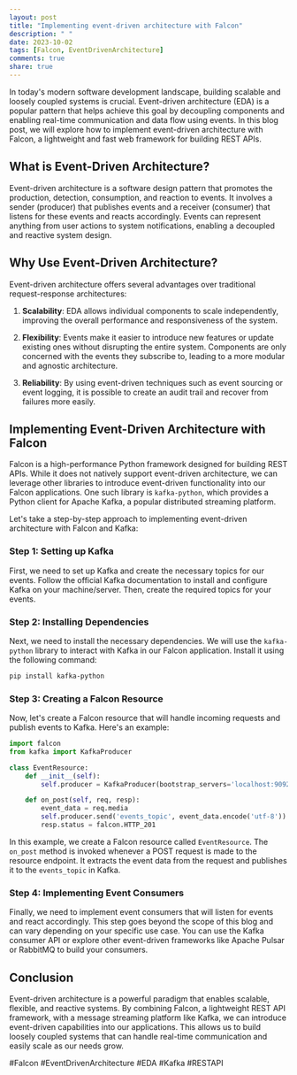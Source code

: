 ```yaml
---
layout: post
title: "Implementing event-driven architecture with Falcon"
description: " "
date: 2023-10-02
tags: [Falcon, EventDrivenArchitecture]
comments: true
share: true
---
```


In today's modern software development landscape, building scalable and loosely coupled systems is crucial. Event-driven architecture (EDA) is a popular pattern that helps achieve this goal by decoupling components and enabling real-time communication and data flow using events. In this blog post, we will explore how to implement event-driven architecture with Falcon, a lightweight and fast web framework for building REST APIs.

## What is Event-Driven Architecture?

Event-driven architecture is a software design pattern that promotes the production, detection, consumption, and reaction to events. It involves a sender (producer) that publishes events and a receiver (consumer) that listens for these events and reacts accordingly. Events can represent anything from user actions to system notifications, enabling a decoupled and reactive system design.

## Why Use Event-Driven Architecture?

Event-driven architecture offers several advantages over traditional request-response architectures:

1. **Scalability**: EDA allows individual components to scale independently, improving the overall performance and responsiveness of the system.

2. **Flexibility**: Events make it easier to introduce new features or update existing ones without disrupting the entire system. Components are only concerned with the events they subscribe to, leading to a more modular and agnostic architecture.

3. **Reliability**: By using event-driven techniques such as event sourcing or event logging, it is possible to create an audit trail and recover from failures more easily.

## Implementing Event-Driven Architecture with Falcon

Falcon is a high-performance Python framework designed for building REST APIs. While it does not natively support event-driven architecture, we can leverage other libraries to introduce event-driven functionality into our Falcon applications. One such library is `kafka-python`, which provides a Python client for Apache Kafka, a popular distributed streaming platform.

Let's take a step-by-step approach to implementing event-driven architecture with Falcon and Kafka:

### Step 1: Setting up Kafka

First, we need to set up Kafka and create the necessary topics for our events. Follow the official Kafka documentation to install and configure Kafka on your machine/server. Then, create the required topics for your events.

### Step 2: Installing Dependencies

Next, we need to install the necessary dependencies. We will use the `kafka-python` library to interact with Kafka in our Falcon application. Install it using the following command:

```bash
pip install kafka-python
```

### Step 3: Creating a Falcon Resource

Now, let's create a Falcon resource that will handle incoming requests and publish events to Kafka. Here's an example:

```python
import falcon
from kafka import KafkaProducer

class EventResource:
    def __init__(self):
        self.producer = KafkaProducer(bootstrap_servers='localhost:9092')

    def on_post(self, req, resp):
        event_data = req.media
        self.producer.send('events_topic', event_data.encode('utf-8'))
        resp.status = falcon.HTTP_201
```

In this example, we create a Falcon resource called `EventResource`. The `on_post` method is invoked whenever a POST request is made to the resource endpoint. It extracts the event data from the request and publishes it to the `events_topic` in Kafka.

### Step 4: Implementing Event Consumers

Finally, we need to implement event consumers that will listen for events and react accordingly. This step goes beyond the scope of this blog and can vary depending on your specific use case. You can use the Kafka consumer API or explore other event-driven frameworks like Apache Pulsar or RabbitMQ to build your consumers.

## Conclusion

Event-driven architecture is a powerful paradigm that enables scalable, flexible, and reactive systems. By combining Falcon, a lightweight REST API framework, with a message streaming platform like Kafka, we can introduce event-driven capabilities into our applications. This allows us to build loosely coupled systems that can handle real-time communication and easily scale as our needs grow.

#Falcon #EventDrivenArchitecture #EDA #Kafka #RESTAPI
